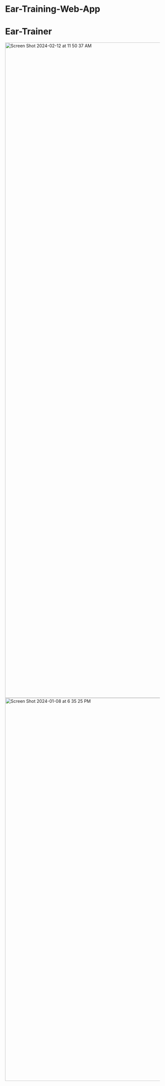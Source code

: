 # Ear-Training-Web-App
# Ear-Trainer

<img width="2132" alt="Screen Shot 2024-02-12 at 11 50 37 AM" src="https://github.com/Postrelski/Ear-Trainer/assets/71254889/c8ae3072-678d-44f5-b400-01127c390e3b">


<img width="1246" alt="Screen Shot 2024-01-08 at 6 35 25 PM" src="https://github.com/Postrelski/Ear-Trainer/assets/71254889/78478d29-19f9-4793-8c84-58bd34d2ea7e">
